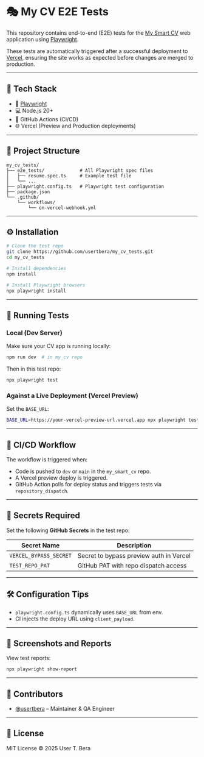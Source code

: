 
# 🎭 My CV E2E Tests

This repository contains end-to-end (E2E) tests for the [My Smart CV](https://my-smart-cv.vercel.app) web application using [Playwright](https://playwright.dev/).

These tests are automatically triggered after a successful deployment to [Vercel](https://vercel.com), ensuring the site works as expected before changes are merged to production.

---

## 🧪 Tech Stack

- 🧱 [Playwright](https://playwright.dev/)
- 💻 Node.js 20+
- 🧰 GitHub Actions (CI/CD)
- 🌐 Vercel (Preview and Production deployments)

---

## 📂 Project Structure

```
my_cv_tests/
├── e2e_tests/             # All Playwright spec files
│   ├── resume.spec.ts     # Example test file
│   └── ...
├── playwright.config.ts   # Playwright test configuration
├── package.json
└── .github/
    └── workflows/
        └── on-vercel-webhook.yml
```

---

## ⚙️ Installation

```bash
# Clone the test repo
git clone https://github.com/usertbera/my_cv_tests.git
cd my_cv_tests

# Install dependencies
npm install

# Install Playwright browsers
npx playwright install
```

---

## 🚀 Running Tests

### Local (Dev Server)

Make sure your CV app is running locally:

```bash
npm run dev  # in my_cv repo
```

Then in this test repo:

```bash
npx playwright test
```

### Against a Live Deployment (Vercel Preview)

Set the `BASE_URL`:

```bash
BASE_URL=https://your-vercel-preview-url.vercel.app npx playwright test
```

---

## 🔄 CI/CD Workflow

The workflow is triggered when:
- Code is pushed to `dev` or `main` in the `my_smart_cv` repo.
- A Vercel preview deploy is triggered.
- GitHub Action polls for deploy status and triggers tests via `repository_dispatch`.

---

## 🔐 Secrets Required

Set the following **GitHub Secrets** in the test repo:

| Secret Name              | Description                             |
|--------------------------|-----------------------------------------|
| `VERCEL_BYPASS_SECRET`   | Secret to bypass preview auth in Vercel |
| `TEST_REPO_PAT`          | GitHub PAT with repo dispatch access    |

---

## 🛠️ Configuration Tips

- `playwright.config.ts` dynamically uses `BASE_URL` from env.
- CI injects the deploy URL using `client_payload`.

---

## 📸 Screenshots and Reports

View test reports:

```bash
npx playwright show-report
```

---

## 👥 Contributors

- [@usertbera](https://github.com/usertbera) – Maintainer & QA Engineer

---

## 📝 License

MIT License © 2025 User T. Bera
